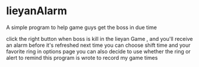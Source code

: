 lieyanAlarm
===========

A simple program to help game guys get the boss in due time

click the  right button when boss is kill in the lieyan Game , and you'll receive an alarm before it's refreshed next time
you can choose shift time and your favorite ring in options page
you can also decide to use whether the ring or alert to remind 
this program is wrote to record my game times
